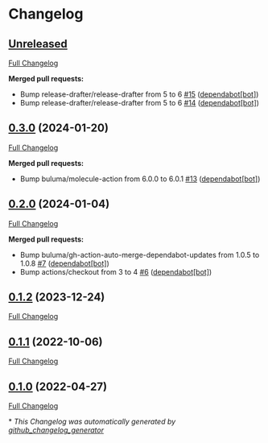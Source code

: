 # Changelog

## [Unreleased](https://github.com/buluma/ansible-role-daemonize/tree/HEAD)

[Full Changelog](https://github.com/buluma/ansible-role-daemonize/compare/0.3.0...HEAD)

**Merged pull requests:**

- Bump release-drafter/release-drafter from 5 to 6 [\#15](https://github.com/buluma/ansible-role-daemonize/pull/15) ([dependabot[bot]](https://github.com/apps/dependabot))
- Bump release-drafter/release-drafter from 5 to 6 [\#14](https://github.com/buluma/ansible-role-daemonize/pull/14) ([dependabot[bot]](https://github.com/apps/dependabot))

## [0.3.0](https://github.com/buluma/ansible-role-daemonize/tree/0.3.0) (2024-01-20)

[Full Changelog](https://github.com/buluma/ansible-role-daemonize/compare/0.2.0...0.3.0)

**Merged pull requests:**

- Bump buluma/molecule-action from 6.0.0 to 6.0.1 [\#13](https://github.com/buluma/ansible-role-daemonize/pull/13) ([dependabot[bot]](https://github.com/apps/dependabot))

## [0.2.0](https://github.com/buluma/ansible-role-daemonize/tree/0.2.0) (2024-01-04)

[Full Changelog](https://github.com/buluma/ansible-role-daemonize/compare/0.1.2...0.2.0)

**Merged pull requests:**

- Bump buluma/gh-action-auto-merge-dependabot-updates from 1.0.5 to 1.0.8 [\#7](https://github.com/buluma/ansible-role-daemonize/pull/7) ([dependabot[bot]](https://github.com/apps/dependabot))
- Bump actions/checkout from 3 to 4 [\#6](https://github.com/buluma/ansible-role-daemonize/pull/6) ([dependabot[bot]](https://github.com/apps/dependabot))

## [0.1.2](https://github.com/buluma/ansible-role-daemonize/tree/0.1.2) (2023-12-24)

[Full Changelog](https://github.com/buluma/ansible-role-daemonize/compare/0.1.1...0.1.2)

## [0.1.1](https://github.com/buluma/ansible-role-daemonize/tree/0.1.1) (2022-10-06)

[Full Changelog](https://github.com/buluma/ansible-role-daemonize/compare/0.1.0...0.1.1)

## [0.1.0](https://github.com/buluma/ansible-role-daemonize/tree/0.1.0) (2022-04-27)

[Full Changelog](https://github.com/buluma/ansible-role-daemonize/compare/ceb3c75d1b28ba52e49dc22180fce582de4fe505...0.1.0)



\* *This Changelog was automatically generated by [github_changelog_generator](https://github.com/github-changelog-generator/github-changelog-generator)*
